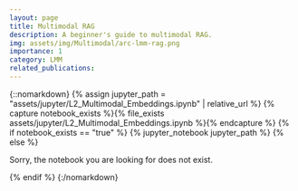 ```yaml
---
layout: page
title: Multimodal RAG
description: A beginner's guide to multimodal RAG.
img: assets/img/Multimodal/arc-lmm-rag.png
importance: 1
category: LMM
related_publications: 
---
```


{::nomarkdown}
{% assign jupyter_path = "assets/jupyter/L2_Multimodal_Embeddings.ipynb" | relative_url %}
{% capture notebook_exists %}{% file_exists assets/jupyter/L2_Multimodal_Embeddings.ipynb %}{% endcapture %}
{% if notebook_exists == "true" %}
{% jupyter_notebook jupyter_path %}
{% else %}

<p>Sorry, the notebook you are looking for does not exist.</p>
{% endif %}
{:/nomarkdown}
